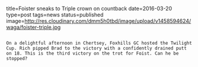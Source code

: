 title=Foister sneaks to Triple crown on countback
date=2016-03-20
type=post
tags=news
status=published
image=http://res.cloudinary.com/dmm5h0tbd/image/upload/v1458594624/waga/foister-triple.jpg
~~~~~~

On a delightful afternoon in Chertsey, Foxhills GC hosted the Twilight Cup. Rich pipped Brad to the victory with a confidently drained putt on 18. This is the third victory on the trot for Foist. Can he be stopped?
